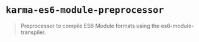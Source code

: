 `karma-es6-module-preprocessor`
===============================

> Preprocessor to compile ES6 Module formats using the es6-module-transpiler.
